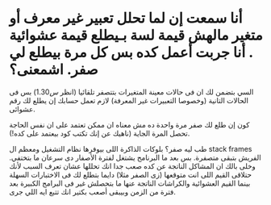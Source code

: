 أنا سمعت إن لما تحلل تعبير غير معرف أو متغير مالهش قيمة لسة بـيطلع قيمة عشوائية . أنا جربت أعمل كده بس كل مرة بيطلع لي صفر. اشمعنى؟
===================
السي بتضمن لك ان فى حالات معينة المتغيرات بتتصفر تلقائيا (انظر $س 1.30$) بس فى الحالات التانية (وخصوصا التعبيرات غير المعرفة) لازم تعمل حسابك إن يطلع لك رقم عشوائى.

كون إن طلع لك صفر مرة واحدة ده مش معناه ان ممكن تعتمد على ان نفس الحاجة تحصل المرة الجاية (ناهيك عن إنك تكتب كود بيعتمد على كده!).

طب ليه صفر؟
بلوكات الذاكرة اللى بيوفرها نظام التشغيل ومعظم ال stack frames الفريش بتبقى متصفرة.
بس بعد ما البرنامج يشتغل لفترة الأصفار دى سرعان ما بتختفي.
وخلى بالك ان المشاكل الناتجة عن كده صعب جدا انك تحللها عشان تعرف السبب لأنك حتلاقى القيم اللى انت متوقعها (زى الصفر مثلا) دايما بتطلع لك فى الاختبارات السهلة بينما القيم العشوائية والكراشات الناتجة عنها ما بتحصلش غير فى البرامج الكبيرة بعد فترة من الزمن وبيبقى أصعب بكتير انك تتبع ايه اللي جرى.
